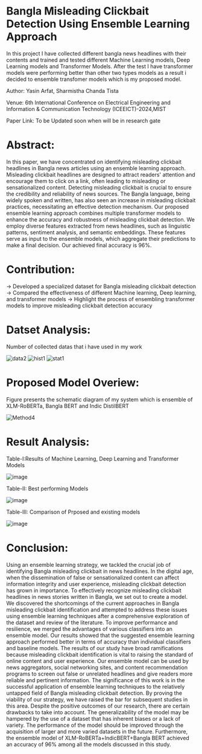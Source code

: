 # Bangla Misleading Clickbait Detection Using Ensemble Learning Approach 
In this project I have collected different bangla news headlines with their contents and trained and tested different Machine Learning models, Deep Learning models and Transformer Models. After the test I have transformer models were performing better than other two types models as a result i decided to ensemble transfomer models which is my proposed model.

Author: Yasin Arfat, Sharmistha Chanda Tista

Venue: 6th International Conference on Electrical Engineering and Information & Communication Technology (ICEEICT)-2024,MIST

Paper Link: To be Updated soon when will be in research gate


# Abstract:
In this paper, we have concentrated on identifying misleading clickbait headlines in Bangla news articles using an ensemble learning approach. Misleading clickbait headlines are designed to attract readers' attention and encourage them to click on a link, often leading to misleading or sensationalized content. Detecting misleading clickbait is crucial to ensure the credibility and reliability of news sources. The Bangla language, being widely spoken and written, has also seen an increase in misleading clickbait practices, necessitating an effective detection mechanism. Our proposed ensemble learning approach combines multiple transformer models to enhance the accuracy and robustness of misleading clickbait detection. We employ diverse features extracted from news headlines, such as linguistic patterns, sentiment analysis, and semantic embeddings. These features serve as input to the ensemble models, which aggregate their predictions to make a final decision. Our achieved final accuracy is 96%.

# Contribution:
-> Developed a specialized dataset for Bangla misleading clickbait detection
-> Compared the effectiveness of different Machine learning, Deep learning, and transformer models
-> Highlight the process of ensembling transformer models to improve misleading clickbait detection accuracy

# Datset Analysis:
Number of collected datas that i have used in my work

![data2](https://github.com/YasinRafin/Bangla_Misleading_ClickBait_Detection/assets/44867848/dab24b2d-95cc-478c-a404-bae4d8944735)
![hist1](https://github.com/YasinRafin/Bangla_Misleading_ClickBait_Detection/assets/44867848/30c4bdd0-e8bf-440e-8b08-6ba8f09beea2) ![stat1](https://github.com/YasinRafin/Bangla_Misleading_ClickBait_Detection/assets/44867848/7c02a8f3-41b5-43bd-adfe-286ce6601617)

# Proposed Model Overiew:
Figure presents the schematic diagram of my system which is ensemble of XLM-RoBERTa, Bangla BERT and Indic DistilBERT

![Method4](https://github.com/YasinRafin/Bangla_Misleading_ClickBait_Detection/assets/44867848/505a79f5-0e82-4e4f-b705-8d7b607e5bc4)

# Result Analysis:
Table-I:Results of Machine Learning, Deep Learning and Transformer Models

![image](https://github.com/YasinRafin/Bangla_Misleading_ClickBait_Detection/assets/44867848/2fd21672-4cc2-4844-bfee-e8c3db1cbc09)

Table-II: Best performing Models

![image](https://github.com/YasinRafin/Bangla_Misleading_ClickBait_Detection/assets/44867848/895779fa-7554-4676-a017-93fbbc0d5536)

Table-III: Comparison of Prposed and existing models

![image](https://github.com/YasinRafin/Bangla_Misleading_ClickBait_Detection/assets/44867848/22b3c8eb-2ecb-4cbc-a305-04c514ad10b3)

# Conclusion:
Using an ensemble learning strategy, we tackled the crucial job of identifying Bangla misleading clickbait in news headlines. In the digital age, when the dissemination of false or sensationalized content can affect information integrity and user experience, misleading clickbait detection has grown in importance. To effectively recognize misleading clickbait headlines in news stories written in Bangla, we set out to
create a model. We discovered the shortcomings of the current approaches in Bangla misleading clickbait identification and attempted to address these issues using ensemble learning techniques after a comprehensive exploration of the dataset and review of the literature. To improve performance and resilience, we merged the advantages of various classifiers into an ensemble model. Our results showed that the suggested ensemble learning approach performed better in terms of accuracy than individual classifiers and baseline models. The results of our study have broad ramifications because misleading clickbait identification is vital to raising the standard of online content and user experience. Our ensemble model can be used by news aggregators, social networking sites, and content recommendation programs to screen out false or unrelated headlines and give readers more reliable and pertinent information. The significance of this work is in the successful application of ensemble learning techniques to the relatively
untapped field of Bangla misleading clickbait detection. By proving the viability of our strategy, we have raised the bar for subsequent studies in this area. Despite the positive outcomes of our research, there are certain drawbacks to take into account. The generalizability of the model may be hampered by the use of a dataset that has inherent biases or a lack of variety. The performance of the model should be improved through the acquisition of larger and more varied datasets in the future. Furthermore, the ensemble model of XLM-RoBERTa+IndicBERT+Bangla BERT achieved an accuracy of 96% among all the models discussed in this study.






